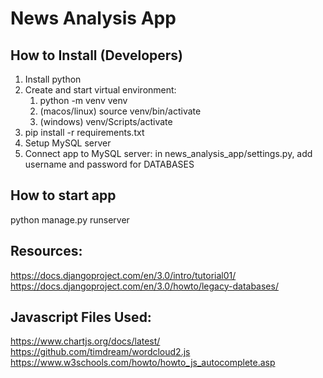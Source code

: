 # News Analysis App

## How to Install (Developers)
1. Install python
2. Create and start virtual environment:
    1. python -m venv venv
    2. (macos/linux) source venv/bin/activate
    3. (windows) venv/Scripts/activate
3. pip install -r requirements.txt
4. Setup MySQL server
5. Connect app to MySQL server: in news_analysis_app/settings.py, add username and password for DATABASES

## How to start app

python manage.py runserver

## Resources:
https://docs.djangoproject.com/en/3.0/intro/tutorial01/
https://docs.djangoproject.com/en/3.0/howto/legacy-databases/

## Javascript Files Used:
https://www.chartjs.org/docs/latest/
https://github.com/timdream/wordcloud2.js
https://www.w3schools.com/howto/howto_js_autocomplete.asp